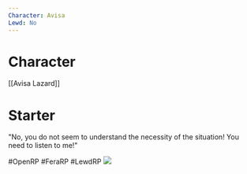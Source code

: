 ```yaml
---
Character: Avisa
Lewd: No
---
```

# Character
[[Avisa Lazard]]

# Starter
"No, you do not seem to understand the necessity of the situation! You need to listen to me!"


#OpenRP #FeraRP #LewdRP 
![](1339451276_preview_adam.jpg)